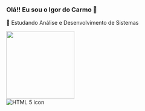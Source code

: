 ### Olá!!  Eu sou o Igor do Carmo 👋

🌱 Estudando Análise e Desenvolvimento de Sistemas 

<!--
- 🔭 I’m currently working on ...
- 🌱 I’m currently learning ...
- 👯 I’m looking to collaborate on ...
- 🤔 I’m looking for help with ...
- 💬 Ask me about ...
- 📫 How to reach me: ...
- 😄 Pronouns: ...
- ⚡ Fun fact: ...
-->
<div>
  <img height='180em' src='https://github-readme-stats.vercel.app/api?username=icarso&count_private=true&theme=tokyonight'>
</div>

<div>
  <img src="https://cdn.jsdelivr.net/gh/devicons/devicon/icons/html5/html5-plain-wordmark.svg" alt="HTML 5 icon" />
</div>
